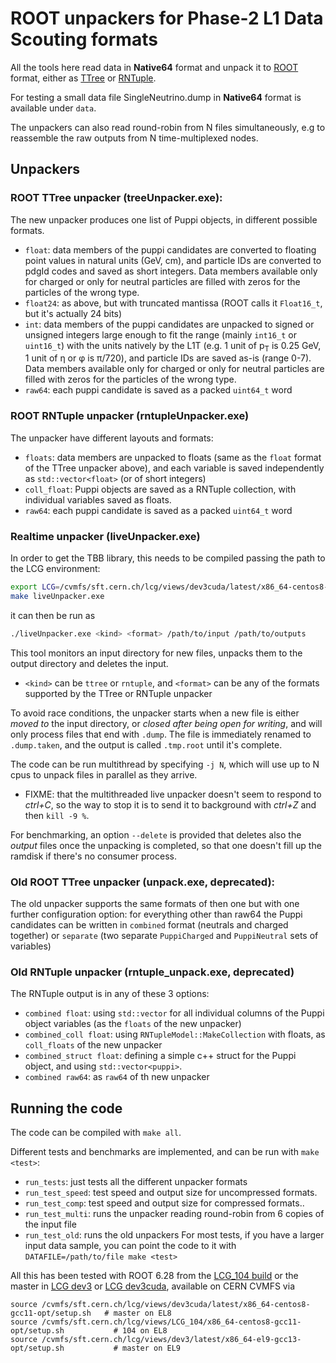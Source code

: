 # ROOT unpackers for Phase-2 L1 Data Scouting formats

All the tools here read data in **Native64** format and unpack it to [ROOT](https://root.cern.ch) format, either as [TTree](https://root.cern.ch/doc/master/classTTree.html) or [RNTuple](https://root.cern/doc/v626/structROOT_1_1Experimental_1_1RNTuple.html).

For testing a small data file  SingleNeutrino.dump in **Native64** format is available under `data`.

The unpackers can also read round-robin from N files simultaneously, e.g to reassemble the raw outputs from N time-multiplexed nodes.

## Unpackers
### ROOT TTree unpacker (treeUnpacker.exe):
The new unpacker produces one list of Puppi objects, in different possible formats.
 * `float`: data members of the puppi candidates are converted to floating point values in natural units (GeV, cm), and particle IDs are converted to pdgId codes and saved as short integers. Data members available only for charged or only for neutral particles are filled with zeros for the particles of the wrong type.
 * `float24`: as above, but with truncated mantissa (ROOT calls it `Float16_t`, but it's actually 24 bits)
 * `int`: data members of the puppi candidates are unpacked to signed or unsigned integers large enough to fit the range (mainly `int16_t` or `uint16_t`) with the units natively by the L1T (e.g. 1 unit of p<sub>T</sub> is 0.25 GeV, 1 unit of &eta; or &phi; is &pi;/720), and particle IDs are saved as-is (range 0-7). Data members available only for charged or only for neutral particles are filled with zeros for the particles of the wrong type.
 * `raw64`: each puppi candidate is saved as a packed `uint64_t` word

### ROOT RNTuple unpacker (rntupleUnpacker.exe)
The unpacker have different layouts and formats:
 * `floats`: data members are unpacked to floats (same as the `float` format of the TTree unpacker above), and each variable is saved independently as `std::vector<float>` (or of short integers)
 * `coll_float`: Puppi objects are saved as a RNTuple collection, with individual variables saved as floats.
 * `raw64`:  each puppi candidate is saved as a packed `uint64_t` word

### Realtime unpacker (liveUnpacker.exe)

In order to get the TBB library, this needs to be compiled passing the path to the LCG environment:
```bash
export LCG=/cvmfs/sft.cern.ch/lcg/views/dev3cuda/latest/x86_64-centos8-gcc11-opt
make liveUnpacker.exe
```
it can then be run as 
```bash
./liveUnpacker.exe <kind> <format> /path/to/input /path/to/outputs 
```
This tool monitors an input directory for new files, unpacks them to the output directory and deletes the input.
 * `<kind>` can be `ttree` or `rntuple`, and `<format>` can be any of the formats supported by the TTree or RNTuple unpacker

To avoid race conditions, the unpacker starts when a new file is either *moved to* the input directory, or *closed after being open for writing*, and will only process files that end with `.dump`.
The file is immediately renamed to `.dump.taken`, and the output is called `.tmp.root` until it's complete.

The code can be run multithread by specifying `-j N`, which will use up to N cpus to unpack files in parallel as they arrive.
   * FIXME: that the multithreaded live unpacker doesn't seem to respond to _ctrl+C_, so the way to stop it is to send it to background with _ctrl+Z_ and then `kill -9 %`. 

For benchmarking, an option `--delete` is provided that deletes also the _output_ files once the unpacking is completed, so that one doesn't fill up the ramdisk if there's no consumer process.


### Old ROOT TTree unpacker (unpack.exe, deprecated):
The old unpacker supports the same formats of then one but with one further configuration option: for everything other than raw64 the Puppi candidates can be written in `combined` format (neutrals and charged together) or `separate` (two separate `PuppiCharged` and `PuppiNeutral` sets of variables)

### Old RNTuple unpacker (rntuple_unpack.exe, deprecated)
The RNTuple output is in any of these 3 options:
 * `combined float`: using `std::vector` for all individual columns of the Puppi object variables (as the `floats` of the new unpacker)
 * `combined_coll float`: using `RNTupleModel::MakeCollection` with floats, as `coll_floats` of the new unpacker
 * `combined_struct float`: defining a simple c++ struct for the Puppi object, and using `std::vector<puppi>`.
 * `combined raw64`: as `raw64` of th new unpacker

## Running the code

The code can be compiled with `make all`.

Different tests and benchmarks are implemented, and can be run with `make <test>`:
 * `run_tests`: just tests all the different unpacker formats
 * `run_test_speed`: test speed and output size for uncompressed formats. 
 * `run_test_comp`: test speed and output size for compressed formats..
 * `run_test_multi`: runs the unpacker reading round-robin from 6 copies of the input file
 * `run_test_old`: runs the old unpackers
For most tests, if you have a larger input data sample, you can point the code to it with `DATAFILE=/path/to/file make <test>`

All this has been tested with ROOT 6.28 from the [LCG_104 build](https://lcginfo.cern.ch/release/LCG_104/) or the master in [LCG dev3](https://lcginfo.cern.ch/release/dev3/) or [LCG dev3cuda](https://lcginfo.cern.ch/release/dev3cuda/), available on CERN CVMFS via

```
source /cvmfs/sft.cern.ch/lcg/views/dev3cuda/latest/x86_64-centos8-gcc11-opt/setup.sh   # master on EL8
source /cvmfs/sft.cern.ch/lcg/views/LCG_104/x86_64-centos8-gcc11-opt/setup.sh           # 104 on EL8 
source /cvmfs/sft.cern.ch/lcg/views/dev3/latest/x86_64-el9-gcc13-opt/setup.sh           # master on EL9  
``` 

